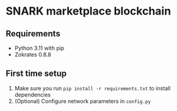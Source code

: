# SNARK marketplace blockchain

## Requirements
- Python 3.11 with pip
- Zokrates 0.8.8

## First time setup
1. Make sure you run `pip install -r requirements.txt` to install dependencies
2. (Optional) Configure network parameters in `config.py`
